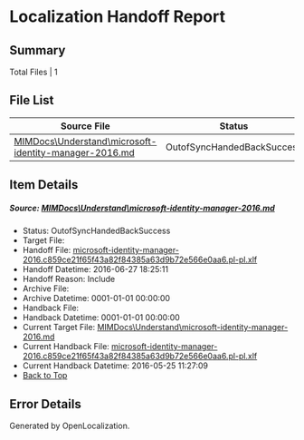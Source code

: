 # <a name='report-top'></a> Localization Handoff Report

## Summary
 Total Files | 1

## File List
 Source File | Status | Details 
 ----------- | ------ | ------- 
 [MIMDocs\Understand\microsoft-identity-manager-2016.md](https://github.com/Microsoft/MIMDocs-pr/blob/84fd813d33828e04ecec5b6f35364c5aae197547/MIMDocs/Understand/microsoft-identity-manager-2016.md) | OutofSyncHandedBackSuccess | [Details](#d6aaf5372efe39da005d05e8a0f2ea80ad303658300)

## Item Details
##### <a name='d6aaf5372efe39da005d05e8a0f2ea80ad303658300'></a> Source: [MIMDocs\Understand\microsoft-identity-manager-2016.md](https://github.com/Microsoft/MIMDocs-pr/blob/84fd813d33828e04ecec5b6f35364c5aae197547/MIMDocs/Understand/microsoft-identity-manager-2016.md)
* Status: OutofSyncHandedBackSuccess
* Target File: 
* Handoff File: [microsoft-identity-manager-2016.c859ce21f65f43a82f84385a63d9b72e566e0aa6.pl-pl.xlf](https://github.com/Microsoft/EM.handoff/blob/d84239c7f0b625dab95d37661db9134d9135433f/ol-handoff/Microsoft/MIMDocs-pr.pl-pl/master/microsoft-identity-manager-2016.c859ce21f65f43a82f84385a63d9b72e566e0aa6.pl-pl.xlf)
* Handoff Datetime: 2016-06-27 18:25:11
* Handoff Reason: Include
* Archive File: 
* Archive Datetime: 0001-01-01 00:00:00
* Handback File: 
* Handback Datetime: 0001-01-01 00:00:00
* Current Target File: [MIMDocs\Understand\microsoft-identity-manager-2016.md](https://github.com/Microsoft/MIMDocs-pr.pl-pl/blob/876bd17d22fa705fc82b4f92e5bd9bdd8df66c2b/MIMDocs/Understand/microsoft-identity-manager-2016.md)
* Current Handback File: [microsoft-identity-manager-2016.c859ce21f65f43a82f84385a63d9b72e566e0aa6.pl-pl.xlf](https://github.com/Microsoft/EM.handback/blob/ef4c2e4348cc313486d2a17d70d8f9b30b5c12eb/ol-handback/Microsoft/MIMDocs-pr.pl-pl/master/microsoft-identity-manager-2016.c859ce21f65f43a82f84385a63d9b72e566e0aa6.pl-pl.xlf)
* Current Handback Datetime: 2016-05-25 11:27:09
* [Back to Top](#report-top)


## Error Details

Generated by OpenLocalization.
